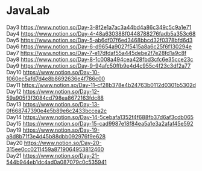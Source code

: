 # JavaLab
Day3  https://www.notion.so/Day-3-8f2e1a7ac3a44bd4a86c349c5c9a1e71  <br>
Day4  https://www.notion.so/Day-4-48a630388f0448788276fadb5a353c68  <br>
Day5  https://www.notion.so/Day-5-ab6df07f6ed3468bbcd32f0378bfd6d3  <br>
Day6  https://www.notion.so/Day-6-d9654a9027f5415a8a6c25f6f130294e  <br>
Day7  https://www.notion.so/Day-7-e17dfdaf55a445debe2f7e28fd1a9c8f  <br>
Day8  https://www.notion.so/Day-8-1c008a494cea428fbd3cfc6e35cce23c  <br>
Day9  https://www.notion.so/Day-9-94afc50ffb9e4d4c955c4f23c3df2a77  <br>
Day10 https://www.notion.so/Day-10-1060ec5afd7d4e8b8692636e4f786c00 <br>
Day11 https://www.notion.so/Day-11-cf28b378e4b24763b0112d0301b5302d <br>
Day12 https://www.notion.so/Day-12-59a905f3f3084cd798ea8672163fdc88 <br>
Day13 https://www.notion.so/Day-13-0f668747390e4e5b89e6c2433bccea2c <br>
Day14 https://www.notion.so/Day-14-5cebafa1352f4f688fb37d6af3cdb065 <br>
Day15 https://www.notion.so/Day-15-cad9987e18f84ea5a1e3a2afaf45e592 <br>
Day19 https://www.notion.so/Day-19-a8d8b71f3e4d45b88dbb092976f9e628 <br>
Day20 https://www.notion.so/Day-20-315ee0cc0211459a8719064953812460 <br>
Day21 https://www.notion.so/Day-21-544b944eb1dc4ad0a087079c0c535941 <br>
